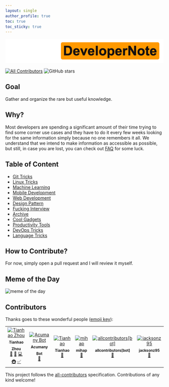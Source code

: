 ```yaml
---
layout: single
author_profile: true
toc: true
toc_sticky: true
---
```


![logo](./asset/logo/logo_pornhub_style_transparent.png)

[![All Contributors](https://img.shields.io/badge/all_contributors-6-orange.svg?style=flat-square)](#contributors)
![GitHub stars](https://img.shields.io/github/stars/tianhaoz95/developer-note?style=social)

## Goal

Gather and organize the rare but useful knowledge.

## Why?

Most developers are spending a significant amount of their time trying to find some corner use cases and they have to do it every few weeks looking for the same information simply because no one remembers it all. We understand that we intend to make information as accessible as possible, but still, in case you are lost, you can check out [FAQ](./faq/README.md) for some luck.

## Table of Content

* [Git Tricks](./git-tricks/README.md)
* [Linux Tricks](./linux-tricks/README.md)
* [Machine Learning](./machine-learning/README.md)
* [Mobile Development](./mobile-development/README.md)
* [Web Development](./web-development/README.md)
* [Design Pattern](./design-pattern/README.md)
* [Fucking Interview](./fucking-interview/README.md)
* [Archive](./archive/README.md)
* [Cool Gadgets](./cool-gadgets/README.md)
* [Productivity Tools](./productivity-tools/README.md)
* [DevOps Tricks](./dev-ops-tricks/README.md)
* [Language Tricks](./language-tricks/README.md)

## How to Contribute?

For now, simply open a pull request and I will review it myself.

## Meme of the Day

![meme of the day](https://media.giphy.com/media/gHWaAs1YM1jmnp6bLB/giphy.gif)

## Contributors

Thanks goes to these wonderful people ([emoji key](https://allcontributors.org/docs/en/emoji-key)):

<!-- ALL-CONTRIBUTORS-LIST:START - Do not remove or modify this section -->
<!-- prettier-ignore -->
<table><tr><td align="center"><a href="http://tianhaoz95.github.io"><img src="https://avatars3.githubusercontent.com/u/16887772?v=4" width="100px;" alt="Tianhao Zhou"/><br /><sub><b>Tianhao Zhou</b></sub></a><br /><a href="#question-tianhaoz95" title="Answering Questions">💬</a> <a href="#design-tianhaoz95" title="Design">🎨</a> <a href="https://github.com/tianhaoz95/developer-note/commits?author=tianhaoz95" title="Code">💻</a> <a href="#infra-tianhaoz95" title="Infrastructure (Hosting, Build-Tools, etc)">🚇</a> <a href="#tutorial-tianhaoz95" title="Tutorials">✅</a></td><td align="center"><a href="https://acumanybot.github.io"><img src="https://avatars1.githubusercontent.com/u/46615080?v=4" width="100px;" alt="Acumany Bot"/><br /><sub><b>Acumany Bot</b></sub></a><br /><a href="#maintenance-AcumanyBot" title="Maintenance">🚧</a></td><td align="center"><a href="http://www.xilinx.com"><img src="https://avatars2.githubusercontent.com/u/43861455?v=4" width="100px;" alt="Tianhao"/><br /><sub><b>Tianhao</b></sub></a><br /><a href="#maintenance-tianhaoz95-xilinx" title="Maintenance">🚧</a></td><td align="center"><a href="https://github.com/emzak208"><img src="https://avatars3.githubusercontent.com/u/27669432?v=4" width="100px;" alt="mihap"/><br /><sub><b>mihap</b></sub></a><br /><a href="#design-emzak208" title="Design">🎨</a></td><td align="center"><a href="https://github.com/all-contributors/all-contributors-bot"><img src="https://avatars3.githubusercontent.com/u/46843839?v=4" width="100px;" alt="allcontributors[bot]"/><br /><sub><b>allcontributors[bot]</b></sub></a><br /><a href="#design-allcontributors" title="Design">🎨</a></td><td align="center"><a href="https://github.com/jacksonz95"><img src="https://avatars3.githubusercontent.com/u/52368981?v=4" width="100px;" alt="jacksonz95"/><br /><sub><b>jacksonz95</b></sub></a><br /><a href="#design-jacksonz95" title="Design">🎨</a></td></tr></table>

<!-- ALL-CONTRIBUTORS-LIST:END -->

This project follows the [all-contributors](https://github.com/all-contributors/all-contributors) specification. Contributions of any kind welcome!
